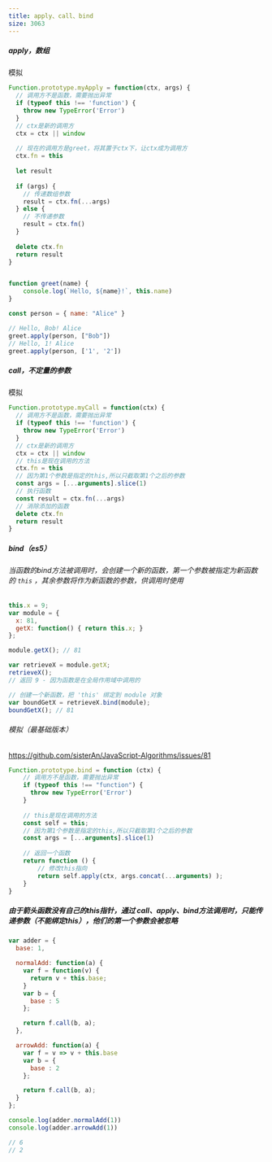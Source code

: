 ```yaml
---
title: apply、call、bind
size: 3063
---
```

##### apply，数组

模拟

```javascript
Function.prototype.myApply = function(ctx, args) {
  // 调用方不是函数，需要抛出异常
  if (typeof this !== 'function') {
    throw new TypeError('Error')
  }
  // ctx是新的调用方
  ctx = ctx || window
  
  // 现在的调用方是greet，将其置于ctx下，让ctx成为调用方
  ctx.fn = this
  
  let result
 
  if (args) {
    // 传递数组参数
    result = ctx.fn(...args)
  } else {
    // 不传递参数
    result = ctx.fn()
  }
  
  delete ctx.fn
  return result
}


function greet(name) {
	console.log(`Hello, ${name}!`, this.name)
}

const person = { name: "Alice" }

// Hello, Bob! Alice
greet.apply(person, ["Bob"]) 
// Hello, 1! Alice
greet.apply(person, ['1', '2']) 
```

##### call，不定量的参数

模拟

```javascript
Function.prototype.myCall = function(ctx) {
  // 调用方不是函数，需要抛出异常
  if (typeof this !== 'function') {
    throw new TypeError('Error')
  }
  // ctx是新的调用方
  ctx = ctx || window
  // this是现在调用的方法
  ctx.fn = this
  // 因为第1个参数是指定的this,所以只截取第1个之后的参数
  const args = [...arguments].slice(1)
  // 执行函数
  const result = ctx.fn(...args)
  // 消除添加的函数
  delete ctx.fn
  return result
}
```

##### bind（es5）

###### 当函数的bind方法被调用时，会创建一个新的函数，第一个参数被指定为新函数的 `this` ，其余参数将作为新函数的参数，供调用时使用

```javascript
this.x = 9;    
var module = {
  x: 81,
  getX: function() { return this.x; }
};

module.getX(); // 81

var retrieveX = module.getX;
retrieveX();
// 返回 9 - 因为函数是在全局作用域中调用的

// 创建一个新函数，把 'this' 绑定到 module 对象
var boundGetX = retrieveX.bind(module);
boundGetX(); // 81
```

###### 模拟（最基础版本）

https://github.com/sisterAn/JavaScript-Algorithms/issues/81

```javascript
Function.prototype.bind = function (ctx) {
    // 调用方不是函数，需要抛出异常
    if (typeof this !== "function") {
      throw new TypeError('Error')
    }
    
    // this是现在调用的方法
    const self = this;
    // 因为第1个参数是指定的this,所以只截取第1个之后的参数
    const args = [...arguments].slice(1)
    
    // 返回一个函数
    return function () {
        // 修改this指向
        return self.apply(ctx, args.concat(...arguments) );
    }
}
```

##### 由于箭头函数没有自己的this指针，通过 call、apply、bind方法调用时，只能传递参数（不能绑定this），他们的第一个参数会被忽略

```js
var adder = {
  base: 1,

  normalAdd: function(a) {
    var f = function(v) {
      return v + this.base;
    }
    var b = {
      base : 5
    };

    return f.call(b, a);
  },

  arrowAdd: function(a) {
    var f = v => v + this.base
    var b = {
      base : 2
    };

    return f.call(b, a);
  }
};

console.log(adder.normalAdd(1))
console.log(adder.arrowAdd(1)) 

// 6
// 2
```

